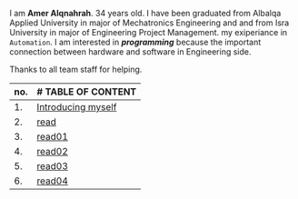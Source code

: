 I am **Amer Alqnahrah**. 34 years old.
I have been graduated from Albalqa Applied University in major of Mechatronics Engineering and and from Isra University in major of Engineering Project Management. my exiperiance in `Automation`.
I am interested in __*programming*__ because the important connection between hardware and software in Engineering side.

Thanks to all team staff for helping. 


no.  | # TABLE OF CONTENT                                                     | 
-----|:-----------------------------------------------------------------------|
1.   |[Introducing myself](https://amer-1987.github.io/Introducing-my-self/)  |
2.   | [read](https://amer-1987.github.io/reading-notes-/read)                |
3.   | [read01](https://amer-1987.github.io/reading-notes-/read01)            |
4.   | [read02](https://amer-1987.github.io/reading-notes-/read02)            |
5.   | [read03](https://amer-1987.github.io/reading-notes-/read03)            |
6.   | [read04](https://amer-1987.github.io/reading-notes-/read04b)            |



  